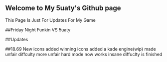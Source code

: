 ## Welcome to My 5uaty's Github page

This Page Is Just For Updates For My Game

##Friday Night Funkin VS 5uaty 

##Updates

##18.69
New icons
added winning icons
added a kade engine(wip)
made unfair diffculty more unfair
hard mode now works
insane diffuclty is finished
